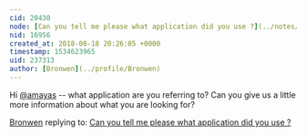 ```yaml
---
cid: 20430
node: [Can you tell me please what application did you use ?](../notes/amayas/08-18-2018/can-you-tell-me-please-what-application-did-you-use)
nid: 16956
created_at: 2018-08-18 20:26:05 +0000
timestamp: 1534623965
uid: 237313
author: [Bronwen](../profile/Bronwen)
---
```


Hi [@amayas](/profile/amayas) -- what application are you referring to? Can you give us a little more information about what you are looking for?

[Bronwen](../profile/Bronwen) replying to: [Can you tell me please what application did you use ?](../notes/amayas/08-18-2018/can-you-tell-me-please-what-application-did-you-use)

